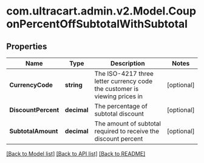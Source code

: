 
# com.ultracart.admin.v2.Model.CouponPercentOffSubtotalWithSubtotal

## Properties

Name | Type | Description | Notes
------------ | ------------- | ------------- | -------------
**CurrencyCode** | **string** | The ISO-4217 three letter currency code the customer is viewing prices in | [optional] 
**DiscountPercent** | **decimal** | The percentage of subtotal discount | [optional] 
**SubtotalAmount** | **decimal** | The amount of subtotal required to receive the discount percent | [optional] 

[[Back to Model list]](../README.md#documentation-for-models)
[[Back to API list]](../README.md#documentation-for-api-endpoints)
[[Back to README]](../README.md)

